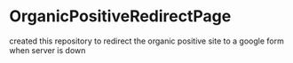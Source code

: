 # OrganicPositiveRedirectPage
created this repository to redirect the organic positive site to a google form when server is down
